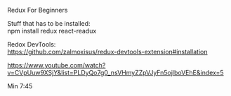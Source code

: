 Redux For Beginners

Stuff that has to be installed:</br>
npm install redux react-readux

Redox DevTools: </br>
https://github.com/zalmoxisus/redux-devtools-extension#installation 

https://www.youtube.com/watch?v=CVpUuw9XSjY&list=PLDyQo7g0_nsVHmyZZpVJyFn5ojlboVEhE&index=5

Min 7:45
